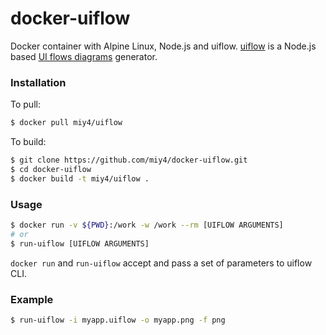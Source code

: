 docker-uiflow
==========

Docker container with Alpine Linux, Node.js and uiflow.
[uiflow](https://github.com/hirokidaichi/uiflow) is a Node.js based [UI flows diagrams](https://signalvnoise.com/posts/1926-a-shorthand-for-designing-ui-flows) generator.

### Installation

To pull:

```sh
$ docker pull miy4/uiflow
```

To build:

```sh
$ git clone https://github.com/miy4/docker-uiflow.git
$ cd docker-uiflow
$ docker build -t miy4/uiflow .
```

### Usage

```sh
$ docker run -v ${PWD}:/work -w /work --rm [UIFLOW ARGUMENTS]
# or
$ run-uiflow [UIFLOW ARGUMENTS]
```

`docker run` and `run-uiflow` accept and pass a set of parameters to uiflow CLI.

### Example

```sh
$ run-uiflow -i myapp.uiflow -o myapp.png -f png
```
